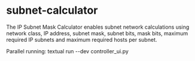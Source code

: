 # subnet-calculator
The IP Subnet Mask Calculator enables subnet network calculations using network class, IP address, subnet mask, subnet bits, mask bits, maximum required IP subnets and maximum required hosts per subnet.

Parallel running: textual run --dev controller_ui.py